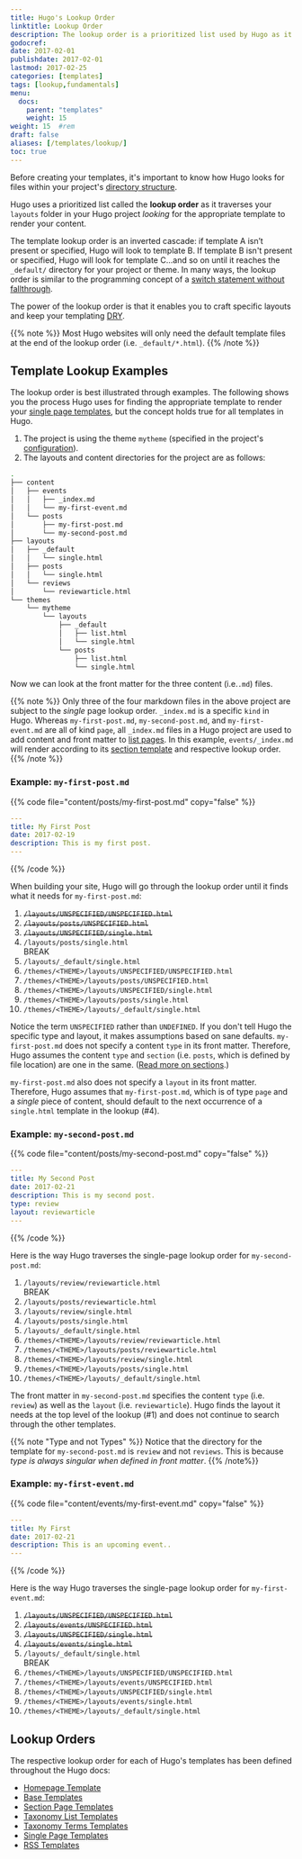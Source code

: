 ```yaml
---
title: Hugo's Lookup Order
linktitle: Lookup Order
description: The lookup order is a prioritized list used by Hugo as it traverses your files looking for the appropriate template to render your content.
godocref:
date: 2017-02-01
publishdate: 2017-02-01
lastmod: 2017-02-25
categories: [templates]
tags: [lookup,fundamentals]
menu:
  docs:
    parent: "templates"
    weight: 15
weight: 15	#rem
draft: false
aliases: [/templates/lookup/]
toc: true
---
```


Before creating your templates, it's important to know how Hugo looks for files within your project's [directory structure][].

Hugo uses a prioritized list called the **lookup order** as it traverses your `layouts` folder in your Hugo project *looking* for the appropriate template to render your content.

The template lookup order is an inverted cascade: if template A isn’t present or specified, Hugo will look to template B. If template B isn't present or specified, Hugo will look for template C...and so on until it reaches the `_default/` directory for your project or theme. In many ways, the lookup order is similar to the programming concept of a [switch statement without fallthrough][switch].

The power of the lookup order is that it enables you to craft specific layouts and keep your templating [DRY][].

{{% note %}}
Most Hugo websites will only need the default template files at the end of the lookup order (i.e. `_default/*.html`).
{{% /note %}}

## Template Lookup Examples

The lookup order is best illustrated through examples. The following shows you the process Hugo uses for finding the appropriate template to render your [single page templates][], but the concept holds true for all templates in Hugo.

1. The project is using the theme `mytheme` (specified in the project's [configuration][config]).
2. The layouts and content directories for the project are as follows:

```bash
.
├── content
│   ├── events
│   │   ├── _index.md
│   │   └── my-first-event.md
│   └── posts
│       ├── my-first-post.md
│       └── my-second-post.md
├── layouts
│   ├── _default
│   │   └── single.html
│   ├── posts
│   │   └── single.html
│   └── reviews
│       └── reviewarticle.html
└── themes
    └── mytheme
        └── layouts
            ├── _default
            │   ├── list.html
            │   └── single.html
            └── posts
                ├── list.html
                └── single.html
```


Now we can look at the front matter for the three content (i.e.`.md`) files.

{{% note  %}}
Only three of the four markdown files in the above project are subject to the *single* page lookup order. `_index.md` is a specific `kind` in Hugo. Whereas `my-first-post.md`, `my-second-post.md`, and `my-first-event.md` are all of kind `page`, all `_index.md` files in a Hugo project are used to add content and front matter to [list pages](/templates/lists/). In this example, `events/_index.md` will render according to its [section template](/templates/section-templates/) and respective lookup order.
{{% /note %}}

### Example: `my-first-post.md`

{{% code file="content/posts/my-first-post.md" copy="false" %}}
```yaml
---
title: My First Post
date: 2017-02-19
description: This is my first post.
---
```
{{% /code %}}

When building your site, Hugo will go through the lookup order until it finds what it needs for `my-first-post.md`:

1. ~~`/layouts/UNSPECIFIED/UNSPECIFIED.html`~~
2. ~~`/layouts/posts/UNSPECIFIED.html`~~
3. ~~`/layouts/UNSPECIFIED/single.html`~~
4. <span class="yes">`/layouts/posts/single.html`</span>
  <br><span class="break">BREAK</span>
5. <span class="na">`/layouts/_default/single.html`</span>
6. <span class="na">`/themes/<THEME>/layouts/UNSPECIFIED/UNSPECIFIED.html`</span>
7. <span class="na">`/themes/<THEME>/layouts/posts/UNSPECIFIED.html`</span>
8. <span class="na">`/themes/<THEME>/layouts/UNSPECIFIED/single.html`</span>
9. <span class="na">`/themes/<THEME>/layouts/posts/single.html`</span>
10. <span class="na">`/themes/<THEME>/layouts/_default/single.html`</span>

Notice the term `UNSPECIFIED` rather than `UNDEFINED`. If you don't tell Hugo the specific type and layout, it makes assumptions based on sane defaults. `my-first-post.md` does not specify a content `type` in its front matter. Therefore, Hugo assumes the content `type` and `section` (i.e. `posts`, which is defined by file location) are one in the same. ([Read more on sections][sections].)

`my-first-post.md` also does not specify a `layout` in its front matter. Therefore, Hugo assumes that `my-first-post.md`, which is of type `page` and a *single* piece of content, should default to the next occurrence of a `single.html` template in the lookup (#4).

### Example: `my-second-post.md`

{{% code file="content/posts/my-second-post.md" copy="false" %}}
```yaml
---
title: My Second Post
date: 2017-02-21
description: This is my second post.
type: review
layout: reviewarticle
---
```
{{% /code %}}

Here is the way Hugo traverses the single-page lookup order for `my-second-post.md`:

1. <span class="yes">`/layouts/review/reviewarticle.html`</span>
  <br><span class="break">BREAK</span>
2. <span class="na">`/layouts/posts/reviewarticle.html`</span>
3. <span class="na">`/layouts/review/single.html`</span>
4. <span class="na">`/layouts/posts/single.html`</span>
5. <span class="na">`/layouts/_default/single.html`</span>
6. <span class="na">`/themes/<THEME>/layouts/review/reviewarticle.html`</span>
7. <span class="na">`/themes/<THEME>/layouts/posts/reviewarticle.html`</span>
8. <span class="na">`/themes/<THEME>/layouts/review/single.html`</span>
9. <span class="na">`/themes/<THEME>/layouts/posts/single.html`</span>
10. <span class="na">`/themes/<THEME>/layouts/_default/single.html`</span>

The front matter in `my-second-post.md` specifies the content `type` (i.e. `review`) as well as the `layout` (i.e. `reviewarticle`). Hugo finds the layout it needs at the top level of the lookup (#1) and does not continue to search through the other templates.

{{% note "Type and not Types" %}}
Notice that the directory for the template for `my-second-post.md` is `review` and not `reviews`. This is because *type is always singular when defined in front matter*.
{{% /note%}}

### Example: `my-first-event.md`

{{% code file="content/events/my-first-event.md" copy="false" %}}
```yaml
---
title: My First
date: 2017-02-21
description: This is an upcoming event..
---
```
{{% /code %}}

Here is the way Hugo traverses the single-page lookup order for `my-first-event.md`:

1. ~~`/layouts/UNSPECIFIED/UNSPECIFIED.html`~~
2. ~~`/layouts/events/UNSPECIFIED.html`~~
3. ~~`/layouts/UNSPECIFIED/single.html`~~
4. ~~`/layouts/events/single.html`~~
5. <span class="yes">`/layouts/_default/single.html`</span>
<br><span class="break">BREAK</span>
6. <span class="na">`/themes/<THEME>/layouts/UNSPECIFIED/UNSPECIFIED.html`</span>
7. <span class="na">`/themes/<THEME>/layouts/events/UNSPECIFIED.html`</span>
8. <span class="na">`/themes/<THEME>/layouts/UNSPECIFIED/single.html`</span>
9. <span class="na">`/themes/<THEME>/layouts/events/single.html`</span>
10. <span class="na">`/themes/<THEME>/layouts/_default/single.html`</span>

## Lookup Orders

The respective lookup order for each of Hugo's templates has been defined throughout the Hugo docs:

* [Homepage Template][home]
* [Base Templates][base]
* [Section Page Templates][sectionlookup]
* [Taxonomy List Templates][taxonomylookup]
* [Taxonomy Terms Templates][termslookup]
* [Single Page Templates][singlelookup]
* [RSS Templates][rsslookup]

[base]: /templates/base/#base-template-lookup-order
[config]: /getting-started/configuration/
[directory structure]: /getting-started/directory-structure/
[DRY]: https://en.wikipedia.org/wiki/Don%27t_repeat_yourself
[home]: /templates/homepage/#homepage-template-lookup-order
[rsslookup]: /templates/rss/#rss-template-lookup-order
[sections]: /content-management/sections/
[sectionlookup]: /templates/section-templates/#section-template-lookup-order
[single page templates]: /templates/single-page-templates/
[singlelookup]: /templates/single-page-templates/#single-page-template-lookup-order
[switch]: https://en.wikipedia.org/wiki/Switch_statement#Fallthrough
[taxonomylookup]: /templates/taxonomy-templates/#taxonomy-list-template-lookup-order
[termslookup]: /templates/taxonomy-templates/#taxonomy-terms-template-lookup-order